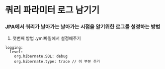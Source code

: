 # 쿼리 파라미터 로그 남기기

### JPA에서 쿼리가 날아가는 날아가는 시점을 알기위한 로그를 설정하는 방법

1. 첫번째 방법 .yml파일에서 설정해주기
```
logging:
  level:
    org.hibernate.SQL: debug
    org.hibernate.type: trace // 이 부분 추가
```
